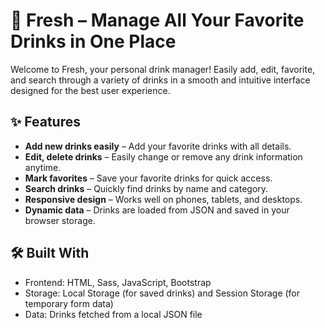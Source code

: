 # 🥤 Fresh – Manage All Your Favorite Drinks in One Place

Welcome to Fresh, your personal drink manager! Easily add, edit, favorite, and search through a variety of drinks in a smooth and intuitive interface designed for the best user experience.

## ✨ Features

- **Add new drinks easily** – Add your favorite drinks with all details.
- **Edit, delete drinks** – Easily change or remove any drink information anytime.
- **Mark favorites** – Save your favorite drinks for quick access.
- **Search drinks** – Quickly find drinks by name and category.
- **Responsive design** – Works well on phones, tablets, and desktops.
- **Dynamic data** – Drinks are loaded from JSON and saved in your browser storage.

## 🛠️ Built With

- Frontend: HTML, Sass, JavaScript, Bootstrap  
- Storage: Local Storage (for saved drinks) and Session Storage (for temporary form data)  
- Data: Drinks fetched from a local JSON file  
